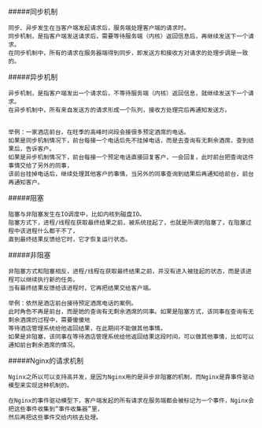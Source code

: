 #####同步机制

    同步、异步发生在当客户端发起请求后，服务端处理客户端的请求时。
    同步机制，是指客户端发送请求后，需要等待服务端（内核）返回信息后，再继续发送下一个请求。
    在同步机制中，所有的请求在服务器端得到同步，即发送方和接收方对请求的处理步调是一致的。

    
#####异步机制

    异步机制，是指客户端发出一个请求后，不等待服务端（内核）返回信息，就继续发送下一个请求。
    在异步机制中，所有来自发送方的请求形成一个队列，接收方处理完后再通知发送方。
    
    
    举例：一家酒店前台，在旺季的高峰时间段会接很多预定酒席的电话。
    如果是同步机制情况下，前台每接一个电话后先不挂掉电话，而是去查询有无剩余酒席，查到结果后，告诉客户。
    如果是异步机制情况下，前台每接一个预定电话直接回复客户，一会回复，此时前台把查询这件事情交给了另外的同事，
    该前台挂掉电话后，继续处理其他客户的事情，当另外的同事查询到结果后再通知给前台，前台再通知客户。
    
    
#####阻塞

	阻塞与非阻塞发生在IO调度中，比如内核到磁盘IO。
    阻塞方式下，进程/线程在获取最终结果之前，被系统挂起了，也就是所谓的阻塞了，在阻塞过程中该进程什么都干不了，
    直到最终结果反馈给它时，它才恢复运行状态。
    


#####非阻塞

    非阻塞方式和阻塞相反，进程/线程在获取最终结果之前，并没有进入被挂起的状态，而是该进程可以继续执行新的任务。
    当有最终结果反馈给该进程时，它再把结果交给客户端。
    
    举例：依然是酒店前台接待预定酒席电话的案例。
    此时角色不再是前台，而是她的查询有无剩余酒席的同事。如果是阻塞方式，该同事在查询有无剩余酒席的过程中，需要傻傻地
    等待酒店管理系统给他返回结果，在此期间不能做其他事情。
    如果是非阻塞，该同事在等待酒店管理系统给他返回结果这段时间，可以做其他事情，比如可以通知前台剩余酒席的情况。
    
#####Nginx的请求机制

	Nginx之所以可以支持高并发，是因为Nginx用的是异步非阻塞的机制，而Nginx是靠事件驱动模型来实现这种机制的。
    
    在Nginx的事件驱动模型下，客户端发起的所有请求在服务端都会被标记为一个事件，Nginx会把这些事件收集到“事件收集器”里，
    然后再把这些事件交给内核去处理。